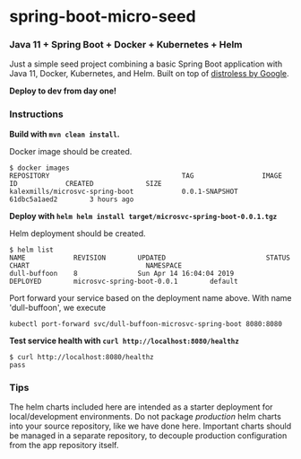 # spring-boot-micro-seed
### Java 11 + Spring Boot + Docker + Kubernetes + Helm

Just a simple seed project combining a basic Spring Boot application with Java 11, Docker, Kubernetes, and Helm.
Built on top of [distroless by Google](https://github.com/GoogleContainerTools/distroless).

**Deploy to dev from day one!**

### Instructions
**Build with `mvn clean install`.**

Docker image should be created.
```
$ docker images
REPOSITORY                                 TAG                 IMAGE ID            CREATED             SIZE
kalexmills/microsvc-spring-boot            0.0.1-SNAPSHOT      61dbc5a1aed2        3 hours ago
```

**Deploy with `helm helm install target/microsvc-spring-boot-0.0.1.tgz`**

Helm deployment should be created.
```
$ helm list
NAME            REVISION        UPDATED                         STATUS          CHART                             NAMESPACE
dull-buffoon    8               Sun Apr 14 16:04:04 2019        DEPLOYED        microsvc-spring-boot-0.0.1        default
```

Port forward your service based on the deployment name above. With name 'dull-buffoon', we execute

`kubectl port-forward svc/dull-buffoon-microsvc-spring-boot 8080:8080`

**Test service health with `curl http://localhost:8080/healthz`**

```
$ curl http://localhost:8080/healthz
pass
```

### Tips

The helm charts included here are intended as a starter deployment for local/development environments.
Do not package *production* helm charts into your source repository, like we have done here. Important charts should be managed in a separate repository, to decouple production configuration from the app repository itself.
